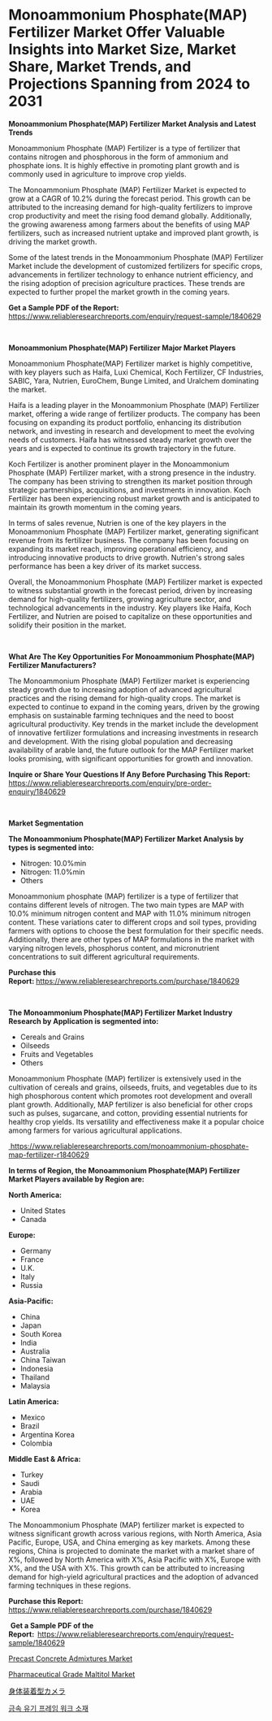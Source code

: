 <p><h1>Monoammonium Phosphate(MAP) Fertilizer Market Offer Valuable Insights into Market Size, Market Share, Market Trends, and Projections Spanning from 2024 to 2031</h1></p><p><strong>Monoammonium Phosphate(MAP) Fertilizer Market Analysis and Latest Trends</strong></p>
<p><p>Monoammonium Phosphate (MAP) Fertilizer is a type of fertilizer that contains nitrogen and phosphorous in the form of ammonium and phosphate ions. It is highly effective in promoting plant growth and is commonly used in agriculture to improve crop yields.</p><p>The Monoammonium Phosphate (MAP) Fertilizer Market is expected to grow at a CAGR of 10.2% during the forecast period. This growth can be attributed to the increasing demand for high-quality fertilizers to improve crop productivity and meet the rising food demand globally. Additionally, the growing awareness among farmers about the benefits of using MAP fertilizers, such as increased nutrient uptake and improved plant growth, is driving the market growth.</p><p>Some of the latest trends in the Monoammonium Phosphate (MAP) Fertilizer Market include the development of customized fertilizers for specific crops, advancements in fertilizer technology to enhance nutrient efficiency, and the rising adoption of precision agriculture practices. These trends are expected to further propel the market growth in the coming years.</p></p>
<p><strong>Get a Sample PDF of the Report:&nbsp;</strong> <a href="https://www.reliableresearchreports.com/enquiry/request-sample/1840629">https://www.reliableresearchreports.com/enquiry/request-sample/1840629</a></p>
<p>&nbsp;</p>
<p><strong>Monoammonium Phosphate(MAP) Fertilizer Major Market Players</strong></p>
<p><p>Monoammonium Phosphate(MAP) Fertilizer market is highly competitive, with key players such as Haifa, Luxi Chemical, Koch Fertilizer, CF Industries, SABIC, Yara, Nutrien, EuroChem, Bunge Limited, and Uralchem dominating the market.</p><p>Haifa is a leading player in the Monoammonium Phosphate (MAP) Fertilizer market, offering a wide range of fertilizer products. The company has been focusing on expanding its product portfolio, enhancing its distribution network, and investing in research and development to meet the evolving needs of customers. Haifa has witnessed steady market growth over the years and is expected to continue its growth trajectory in the future.</p><p>Koch Fertilizer is another prominent player in the Monoammonium Phosphate (MAP) Fertilizer market, with a strong presence in the industry. The company has been striving to strengthen its market position through strategic partnerships, acquisitions, and investments in innovation. Koch Fertilizer has been experiencing robust market growth and is anticipated to maintain its growth momentum in the coming years.</p><p>In terms of sales revenue, Nutrien is one of the key players in the Monoammonium Phosphate (MAP) Fertilizer market, generating significant revenue from its fertilizer business. The company has been focusing on expanding its market reach, improving operational efficiency, and introducing innovative products to drive growth. Nutrien's strong sales performance has been a key driver of its market success.</p><p>Overall, the Monoammonium Phosphate (MAP) Fertilizer market is expected to witness substantial growth in the forecast period, driven by increasing demand for high-quality fertilizers, growing agriculture sector, and technological advancements in the industry. Key players like Haifa, Koch Fertilizer, and Nutrien are poised to capitalize on these opportunities and solidify their position in the market.</p></p>
<p>&nbsp;</p>
<p><strong>What Are The Key Opportunities For Monoammonium Phosphate(MAP) Fertilizer Manufacturers?</strong></p>
<p><p>The Monoammonium Phosphate (MAP) Fertilizer market is experiencing steady growth due to increasing adoption of advanced agricultural practices and the rising demand for high-quality crops. The market is expected to continue to expand in the coming years, driven by the growing emphasis on sustainable farming techniques and the need to boost agricultural productivity. Key trends in the market include the development of innovative fertilizer formulations and increasing investments in research and development. With the rising global population and decreasing availability of arable land, the future outlook for the MAP Fertilizer market looks promising, with significant opportunities for growth and innovation.</p></p>
<p><strong>Inquire or Share Your Questions If Any Before Purchasing This Report:</strong> <a href="https://www.reliableresearchreports.com/enquiry/pre-order-enquiry/1840629">https://www.reliableresearchreports.com/enquiry/pre-order-enquiry/1840629</a></p>
<p>&nbsp;</p>
<p><strong>Market Segmentation</strong></p>
<p><strong>The Monoammonium Phosphate(MAP) Fertilizer Market Analysis by types is segmented into:</strong></p>
<p><ul><li>Nitrogen: 10.0%min</li><li>Nitrogen: 11.0%min</li><li>Others</li></ul></p>
<p><p>Monoammonium phosphate (MAP) fertilizer is a type of fertilizer that contains different levels of nitrogen. The two main types are MAP with 10.0% minimum nitrogen content and MAP with 11.0% minimum nitrogen content. These variations cater to different crops and soil types, providing farmers with options to choose the best formulation for their specific needs. Additionally, there are other types of MAP formulations in the market with varying nitrogen levels, phosphorus content, and micronutrient concentrations to suit different agricultural requirements.</p></p>
<p><strong>Purchase this Report:&nbsp;</strong><a href="https://www.reliableresearchreports.com/purchase/1840629">https://www.reliableresearchreports.com/purchase/1840629</a></p>
<p>&nbsp;</p>
<p><strong>The Monoammonium Phosphate(MAP) Fertilizer Market Industry Research by Application is segmented into:</strong></p>
<p><ul><li>Cereals and Grains</li><li>Oilseeds</li><li>Fruits and Vegetables</li><li>Others</li></ul></p>
<p><p>Monoammonium Phosphate (MAP) fertilizer is extensively used in the cultivation of cereals and grains, oilseeds, fruits, and vegetables due to its high phosphorous content which promotes root development and overall plant growth. Additionally, MAP fertilizer is also beneficial for other crops such as pulses, sugarcane, and cotton, providing essential nutrients for healthy crop yields. Its versatility and effectiveness make it a popular choice among farmers for various agricultural applications.</p></p>
<p><a href="https://www.reliableresearchreports.com/monoammonium-phosphate-map-fertilizer-r1840629">&nbsp;https://www.reliableresearchreports.com/monoammonium-phosphate-map-fertilizer-r1840629</a></p>
<p><strong>In terms of Region, the Monoammonium Phosphate(MAP) Fertilizer Market Players available by Region are:</strong></p>
<p>
    <p> <strong> North America: </strong>
        <ul>
            <li>United States</li>
            <li>Canada</li>
        </ul>
        </p> 
    <p> <strong> Europe: </strong>
        <ul>
            <li>Germany</li>
            <li>France</li>
            <li>U.K.</li>
            <li>Italy</li>
            <li>Russia</li>
        </ul>
        </p> 
    <p> <strong> Asia-Pacific: </strong>
        <ul>
            <li>China</li>
            <li>Japan</li>
            <li>South Korea</li>
            <li>India</li>
            <li>Australia</li>
            <li>China Taiwan</li>
            <li>Indonesia</li>
            <li>Thailand</li>
            <li>Malaysia</li>
        </ul>
        </p> 
    <p> <strong> Latin America: </strong>
        <ul>
            <li>Mexico</li>
            <li>Brazil</li>
            <li>Argentina Korea</li>
            <li>Colombia</li>
        </ul>
        </p> 
    <p> <strong> Middle East & Africa: </strong>
        <ul>
            <li>Turkey</li>
            <li>Saudi</li>
            <li>Arabia</li>
            <li>UAE</li>
            <li>Korea</li>
        </ul>
    </p>
    </p>
<p><p>The Monoammonium Phosphate (MAP) fertilizer market is expected to witness significant growth across various regions, with North America, Asia Pacific, Europe, USA, and China emerging as key markets. Among these regions, China is projected to dominate the market with a market share of X%, followed by North America with X%, Asia Pacific with X%, Europe with X%, and the USA with X%. This growth can be attributed to increasing demand for high-yield agricultural practices and the adoption of advanced farming techniques in these regions.</p></p>
<p><strong>Purchase this Report: </strong><a href="https://www.reliableresearchreports.com/purchase/1840629">https://www.reliableresearchreports.com/purchase/1840629</a></p>
<p>&nbsp;<strong>Get a Sample PDF of the Report:&nbsp;&nbsp;</strong><a href="https://www.reliableresearchreports.com/enquiry/request-sample/1840629">https://www.reliableresearchreports.com/enquiry/request-sample/1840629</a></p>
<p><strong></strong></p>
<p><p><a href="https://github.com/castoriffic/Market-Research-Report-List-5/blob/main/precast-concrete-admixtures-market.md">Precast Concrete Admixtures Market</a></p><p><a href="https://github.com/yoshih12/Market-Research-Report-List-3/blob/main/pharmaceutical-grade-maltitol-market.md">Pharmaceutical Grade Maltitol Market</a></p><p><a href="https://github.com/oqoeusbvpadwjs08/Market-Research-Report-List-2/blob/main/1933297138300.md">身体装着型カメラ</a></p><p><a href="https://github.com/DavidRobb19/Market-Research-Report-List-1/blob/main/3300143144348.md">금속 유기 프레임 워크 소재</a></p></p>